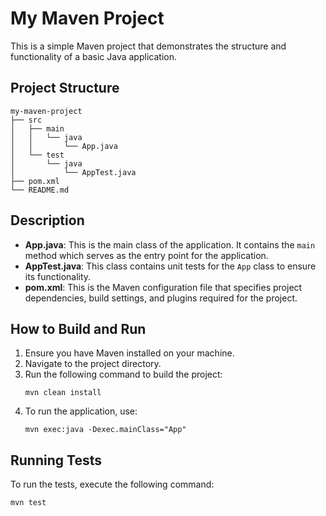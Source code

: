# My Maven Project

This is a simple Maven project that demonstrates the structure and functionality of a basic Java application.

## Project Structure

```
my-maven-project
├── src
│   ├── main
│   │   └── java
│   │       └── App.java
│   └── test
│       └── java
│           └── AppTest.java
├── pom.xml
└── README.md
```

## Description

- **App.java**: This is the main class of the application. It contains the `main` method which serves as the entry point for the application.
- **AppTest.java**: This class contains unit tests for the `App` class to ensure its functionality.
- **pom.xml**: This is the Maven configuration file that specifies project dependencies, build settings, and plugins required for the project.

## How to Build and Run

1. Ensure you have Maven installed on your machine.
2. Navigate to the project directory.
3. Run the following command to build the project:
   ```
   mvn clean install
   ```
4. To run the application, use:
   ```
   mvn exec:java -Dexec.mainClass="App"
   ```

## Running Tests

To run the tests, execute the following command:
```
mvn test
```
